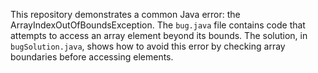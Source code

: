 This repository demonstrates a common Java error: the ArrayIndexOutOfBoundsException. The `bug.java` file contains code that attempts to access an array element beyond its bounds. The solution, in `bugSolution.java`, shows how to avoid this error by checking array boundaries before accessing elements.
